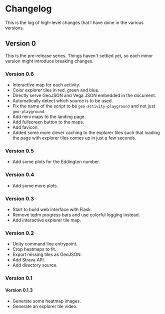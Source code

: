 # Changelog

This is the log of high-level changes that I have done in the various versions.

## Version 0

This is the pre-release series. Things haven't settled yet, so each minor version might introduce breaking changes.

### Version 0.6

- Interactive map for each activity.
- Color explorer tiles in red, green and blue.
- Directly serve GeoJSON and Vega JSON embedded in the document.
- Automatically detect which source is to be used.
- Fix the name of the script to be `geo-activity-playground` and not just `geo-playground`.
- Add mini maps to the landing page.
- Add fullscreen button to the maps.
- Add favicon.
- Added some more clever caching to the explorer tiles such that loading the page with explorer tiles comes up in just a few seconds.

### Version 0.5

- Add some plots for the Eddington number.

### Version 0.4

- Add some more plots.

### Version 0.3

- Start to build web interface with Flask.
- Remove tqdm progress bars and use colorful logging instead.
- Add interactive explorer tile map.

### Version 0.2

- Unity command line entrypoint.
- Crop heatmaps to fit.
- Export missing tiles as GeoJSON.
- Add Strava API.
- Add directory source.

### Version 0.1

#### Version 0.1.3

- Generate some heatmap images.
- Generate an explorer tile video.